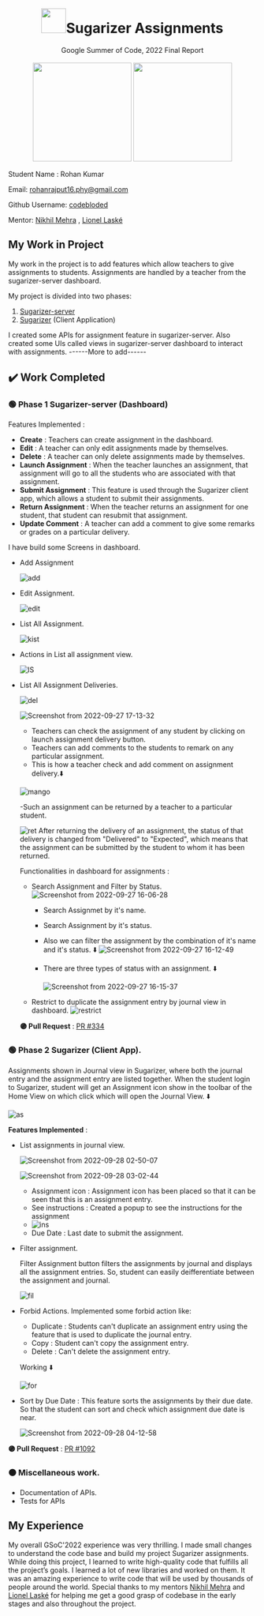 
<h1 align="center"><img height="50px" width="50px"src="https://user-images.githubusercontent.com/48005711/192225098-47f04ed7-1a27-4ad2-a031-469a15509d8a.png"/>Sugarizer Assignments</h1>

<div align="center">
  <span>Google Summer of Code, 2022 Final Report</span>
  <br>
  <br>
</div>

<div align="center">
  <img height="200px" width="200px" src="https://user-images.githubusercontent.com/48005711/192224558-8479ee0f-2f4d-4b8b-a4e7-ef9a726be6b8.png"/>
  <img height="200px" width="200px" src="https://user-images.githubusercontent.com/48005711/192224568-601ba03a-033f-47f3-ab2b-5eda0fc60688.png"/>
  
</div>

Student Name : Rohan Kumar

Email: rohanrajput16.phy@gmail.com

Github Username: [codebloded](https://github.com/codebloded/)

Mentor: [Nikhil Mehra](https://github.com/NikhilM98) , [Lionel Laské](https://github.com/llaske)

## My Work in Project

My work in the project is to add features which allow teachers to give assignments to students. Assignments are handled by a teacher from the sugarizer-server dashboard. 

My project is divided into two phases:
1. [Sugarizer-server](https://github.com/llaske/sugarizer-server)
2. [Sugarizer](https://github.com/llaske/sugarizer) (Client Application)

I created some APIs for assignment feature in sugarizer-server. Also created some UIs called views in sugarizer-server dashboard to interact with assignments.
------More to add------

## ✔️ Work Completed
### 🟢 Phase 1 Sugarizer-server (Dashboard)

Features Implemented :
- **Create** : Teachers can create assignment in the dashboard.
- **Edit** : A teacher can only edit assignments made by themselves. 
- **Delete** : A teacher can only delete assignments made by themselves.
- **Launch Assignment** : When the teacher launches an assignment, that assignment will go to all the students who are associated with that assignment.
- **Submit Assignment** : This feature is used through the Sugarizer client app, which allows a student to submit their assignments.
- **Return Assignment** : When the teacher returns an assignment for one student, that student can resubmit that assignment.
- **Update Comment** : A teacher can add a comment to give some remarks or grades on a particular delivery.


I have build some Screens in dashboard.
 - Add Assignment
 
   ![add](https://user-images.githubusercontent.com/48005711/192241981-a89e45f9-b710-4a69-88ab-281bf93cb71b.png)

 - Edit Assignment.
  
    ![edit](https://user-images.githubusercontent.com/48005711/192244633-bef6ef7b-5697-4a80-9330-6c757d0a6efc.png)
  
 - List All Assignment.
 
   ![kist](https://user-images.githubusercontent.com/48005711/192245324-3dda4e0a-4348-4707-8710-5e1425d55def.png)
   
  - Actions in List all assignment view.
    
    ![lS](https://user-images.githubusercontent.com/48005711/192514855-4459ab09-4ee1-44af-9aea-94e7f703663b.png)

 - List All Assignment Deliveries.

   ![del](https://user-images.githubusercontent.com/48005711/192245993-a643cfc9-f465-4bd7-8745-7acd9a73a04b.png)
   
   ![Screenshot from 2022-09-27 17-13-32](https://user-images.githubusercontent.com/48005711/192516528-b89d0ddc-270a-4f80-b0f7-a31fe3d65bb8.png)
     - Teachers can check the assignment of any student by clicking on launch assignment delivery button.
     - Teachers can add comments to the students to remark on any particular assignment.
     - This is how a teacher check and add comment on assignment delivery.⬇️
  
     ![mango](https://user-images.githubusercontent.com/48005711/192519428-05566cda-afa0-45cb-9615-5f17389dd5b9.gif)
     
     -Such an assignment can be returned by a teacher to a particular student.
     
     ![ret](https://user-images.githubusercontent.com/48005711/192520120-5e061f1d-4fcd-492a-9165-2469daadf062.gif)
     After returning the delivery of an assignment, the status of that delivery is changed from "Delivered" to "Expected", which means that the                assignment can be submitted by the student to whom it has been returned.



   Functionalities in dashboard for assignments :
   - Search Assignment and Filter by Status.
      ![Screenshot from 2022-09-27 16-06-28](https://user-images.githubusercontent.com/48005711/192504171-0bbabd17-75b5-489d-834d-25d6ed7ff35e.png)
        - Search Assignmet by it's name.
        - Search Assignment by it's status.
        - Also we can filter the assignment by the combination of it's name and it's status. ⬇️
        ![Screenshot from 2022-09-27 16-12-49](https://user-images.githubusercontent.com/48005711/192505350-922c50f6-c2e6-41bd-9ba0-1aacf484e03c.png)
        - There are three types of status with an assignment. ⬇️
        
          ![Screenshot from 2022-09-27 16-15-37](https://user-images.githubusercontent.com/48005711/192505902-4166b612-4aa3-4744-8e9b-0f35cb95b80c.png)
        
   - Restrict to duplicate the assignment entry by journal view in dashboard.
   ![restrict](https://user-images.githubusercontent.com/48005711/192507029-e441d958-ba27-4c99-a88a-49985d0cd631.gif)
   
   **🟣 Pull Request** : [PR #334](https://github.com/llaske/sugarizer-server/pull/334)

 
### 🟢 Phase 2 Sugarizer (Client App).
Assignments shown in Journal view in Sugarizer, where both the journal entry and the assignment entry are listed together.
When the student login to Sugarizer, student will get an Assignment icon show in the toolbar of the Home View on which click which will open the Journal View. ⬇️

![as](https://user-images.githubusercontent.com/48005711/192636984-895105e5-9e8c-4e09-a677-2ed654295358.gif)

**Features Implemented** : 
- List assignments in journal view.

  ![Screenshot from 2022-09-28 02-50-07](https://user-images.githubusercontent.com/48005711/192637754-7292195b-7899-4e76-a422-c7baec24f9e9.png)

  ![Screenshot from 2022-09-28 03-02-44](https://user-images.githubusercontent.com/48005711/192639735-d04e504d-a709-459d-bb74-4196cf566441.png)
    * Assignment icon : Assignment icon has been placed so that it can be seen that this is an assignment entry.
    * See instructions : Created a popup to see the instructions for the assignment
    * 
      ![ins](https://user-images.githubusercontent.com/48005711/192640696-b8369915-8c0f-44d6-bc55-296856e960fd.gif)
    * Due Date : Last date to submit the assignment.
 
- Filter assignment.

  Filter Assignment button filters the assignments by journal and displays all the assignment entries. So, student can easily deifferentiate between the   assignment and journal.
  
   ![fil](https://user-images.githubusercontent.com/48005711/192642047-6e2d81ee-d291-49f0-8e97-12adafdfba67.gif)

- Forbid Actions.
Implemented some forbid action like:
  * Duplicate : Students can't duplicate an assignment entry using the feature that is used to duplicate the journal entry.
  * Copy : Student can't copy the assignment entry.
  * Delete : Can't delete the assignment entry.
  
  Working ⬇️
  
  ![for](https://user-images.githubusercontent.com/48005711/192648753-aa655490-f8b9-4428-b9cb-b9a7fae768a3.gif)

- Sort by Due Date :
  This feature sorts the assignments by their due date. So that the student can sort and check which assignment due date is near.
  
  ![Screenshot from 2022-09-28 04-12-58](https://user-images.githubusercontent.com/48005711/192650473-3818459b-64e2-40c1-88a0-4f6a37e20eff.png)
  
 **🟣 Pull Request** : [PR #1092](https://github.com/llaske/sugarizer/pull/1092)

### 🟠 Miscellaneous work.

- Documentation of APIs.
- Tests for APIs


## My Experience

My overall GSoC'2022 experience was very thrilling. I made small changes to understand the code base and build my project Sugarizer assignments.
While doing this project, I learned to write high-quality code that fulfills all the project’s goals. I learned a lot of new libraries and worked on them. It was an amazing experience to write code that will be used by thousands of people around the world. Special thanks to my mentors [Nikhil Mehra](https://github.com/NikhilM98) and [Lionel Laské](https://github.com/llaske) for helping me get a good grasp of codebase in the early stages and also throughout the project.


    










